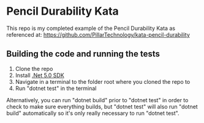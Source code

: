 # Pencil Durability Kata

This repo is my completed example of the Pencil Durability Kata as referenced at: https://github.com/PillarTechnology/kata-pencil-durability

## Building the code and running the tests

1. Clone the repo
2. Install [.Net 5.0 SDK](https://dotnet.microsoft.com/download/dotnet/5.0)
3. Navigate in a terminal to the folder root where you cloned the repo to
4. Run "dotnet test" in the terminal

Alternatively, you can run "dotnet build" prior to "dotnet test" in order to check to make sure everything builds, but "dotnet test" will also run "dotnet build" automatically so it's only really necessary to run "dotnet test".
